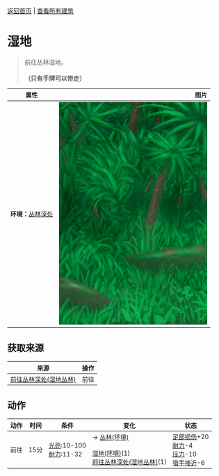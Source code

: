 [返回首页](index.md)   |  [查看所有建筑](building.md)
# 湿地  
> 前往丛林湿地。<br><br><b>（只有手牌可以带走）</b>  
  
  属性  |   图片   
 ----  |  ----:   
 **环境：**[丛林深处](DeepJungle.md)  |  ![](Sprite/Wetlands.png)   
  
## 获取来源  
来源  |  操作  
----  |  ----  
[前往丛林深处(湿地丛林)](Path_WetlandsToDeepJungle.md)  |  前往  
## 动作  
动作  |  时间  |  条件  |  变化  |  状态  
----  |  ----  |  ----  |  ----  |  ----  
前往  |  15分  |  [光亮](Light.md):10-100<br>[耐力](Stamina.md):11-32  |  → [丛林(环境)](Env_Jungle.md)<br><br>[湿地(环境)](Env_Wetlands.md)(1)<br>[前往丛林深处(湿地丛林)](Path_WetlandsToDeepJungle.md)(1)  |  [足部损伤](FootDamage.md)+20<br>[耐力](Stamina.md)-4<br>[压力](Stress.md)-10<br>[猎手接近](HuntersProximity.md)-6  
